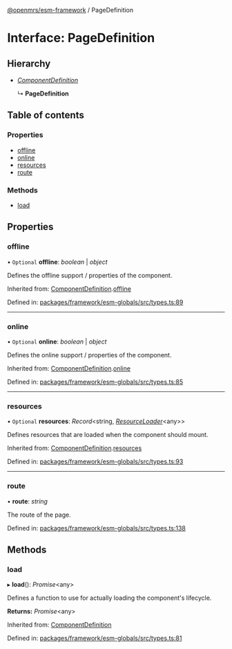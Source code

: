 [@openmrs/esm-framework](../API.md) / PageDefinition

# Interface: PageDefinition

## Hierarchy

- [*ComponentDefinition*](componentdefinition.md)

  ↳ **PageDefinition**

## Table of contents

### Properties

- [offline](pagedefinition.md#offline)
- [online](pagedefinition.md#online)
- [resources](pagedefinition.md#resources)
- [route](pagedefinition.md#route)

### Methods

- [load](pagedefinition.md#load)

## Properties

### offline

• `Optional` **offline**: *boolean* \| *object*

Defines the offline support / properties of the component.

Inherited from: [ComponentDefinition](componentdefinition.md).[offline](componentdefinition.md#offline)

Defined in: [packages/framework/esm-globals/src/types.ts:89](https://github.com/openmrs/openmrs-esm-core/blob/master/packages/framework/esm-globals/src/types.ts#L89)

___

### online

• `Optional` **online**: *boolean* \| *object*

Defines the online support / properties of the component.

Inherited from: [ComponentDefinition](componentdefinition.md).[online](componentdefinition.md#online)

Defined in: [packages/framework/esm-globals/src/types.ts:85](https://github.com/openmrs/openmrs-esm-core/blob/master/packages/framework/esm-globals/src/types.ts#L85)

___

### resources

• `Optional` **resources**: *Record*<string, [*ResourceLoader*](resourceloader.md)<any\>\>

Defines resources that are loaded when the component should mount.

Inherited from: [ComponentDefinition](componentdefinition.md).[resources](componentdefinition.md#resources)

Defined in: [packages/framework/esm-globals/src/types.ts:93](https://github.com/openmrs/openmrs-esm-core/blob/master/packages/framework/esm-globals/src/types.ts#L93)

___

### route

• **route**: *string*

The route of the page.

Defined in: [packages/framework/esm-globals/src/types.ts:138](https://github.com/openmrs/openmrs-esm-core/blob/master/packages/framework/esm-globals/src/types.ts#L138)

## Methods

### load

▸ **load**(): *Promise*<any\>

Defines a function to use for actually loading the component's lifecycle.

**Returns:** *Promise*<any\>

Inherited from: [ComponentDefinition](componentdefinition.md)

Defined in: [packages/framework/esm-globals/src/types.ts:81](https://github.com/openmrs/openmrs-esm-core/blob/master/packages/framework/esm-globals/src/types.ts#L81)
